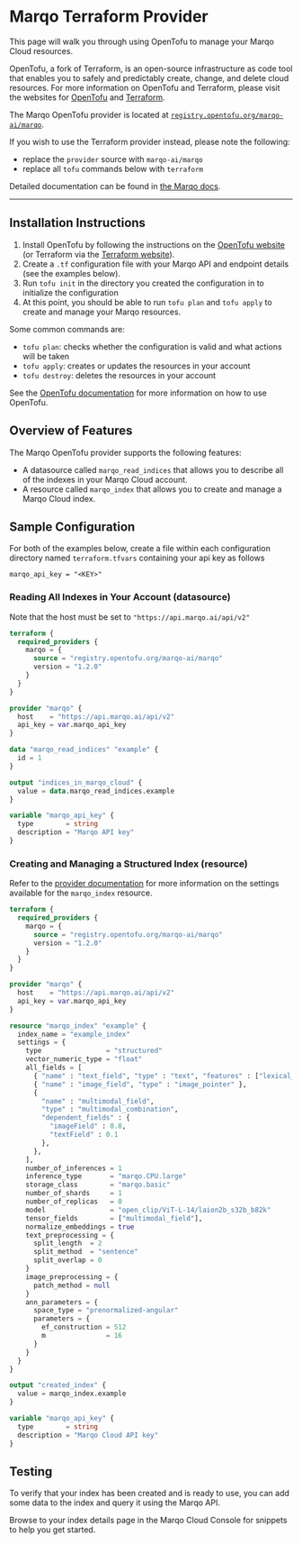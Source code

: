 # Marqo Terraform Provider

This page will walk you through using OpenTofu to manage your Marqo Cloud resources.

OpenTofu, a fork of Terraform, is an open-source infrastructure as code tool that enables you to safely and predictably create, change, and delete cloud resources.
For more information on OpenTofu and Terraform, please visit the websites for [OpenTofu](https://opentofu.org) and [Terraform](https://www.terraform.io/).

The Marqo OpenTofu provider is located at [`registry.opentofu.org/marqo-ai/marqo`](https://github.com/opentofu/registry/blob/main/providers/m/marqo-ai/marqo.json).

If you wish to use the Terraform provider instead, please note the following:
- replace the `provider` source with `marqo-ai/marqo`
- replace all `tofu` commands below with `terraform`

Detailed documentation can be found in [the Marqo docs](https://docs.marqo.ai/latest/reference/cloud/opentofu-provider/).

---

## Installation Instructions

1. Install OpenTofu by following the instructions on the [OpenTofu website](https://opentofu.org/docs/intro/install/) (or Terraform via the [Terraform website](https://developer.hashicorp.com/terraform/tutorials/aws-get-started/install-cli)).
2. Create a `.tf` configuration file with your Marqo API and endpoint details (see the examples below).
3. Run `tofu init` in the directory you created the configuration in to initialize the configuration
4. At this point, you should be able to run `tofu plan` and `tofu apply` to create and manage your Marqo resources.

Some common commands are:
- `tofu plan`: checks whether the configuration is valid and what actions will be taken
- `tofu apply`: creates or updates the resources in your account
- `tofu destroy`: deletes the resources in your account

See the [OpenTofu documentation](https://opentofu.org/docs/intro/) for more information on how to use OpenTofu.

## Overview of Features

The Marqo OpenTofu provider supports the following features:

- A datasource called `marqo_read_indices` that allows you to describe all of the indexes in your Marqo Cloud account.
- A resource called `marqo_index` that allows you to create and manage a Marqo Cloud index.

## Sample Configuration

For both of the examples below, create a file within each configuration directory named `terraform.tfvars` containing your api key as follows

```
marqo_api_key = "<KEY>"
```


### Reading All Indexes in Your Account (datasource)

Note that the host must be set to `"https://api.marqo.ai/api/v2"`

```terraform
terraform {
  required_providers {
    marqo = {
      source = "registry.opentofu.org/marqo-ai/marqo"
      version = "1.2.0"
    }
  }
}

provider "marqo" {
  host    = "https://api.marqo.ai/api/v2"
  api_key = var.marqo_api_key
}

data "marqo_read_indices" "example" {
  id = 1
}

output "indices_in_marqo_cloud" {
  value = data.marqo_read_indices.example
}

variable "marqo_api_key" {
  type        = string
  description = "Marqo API key"
}
```

### Creating and Managing a Structured Index (resource)

Refer to the [provider documentation](https://docs.marqo.ai/latest/reference/cloud/opentofu-provider) for more information on the settings available for the `marqo_index` resource.

```terraform
terraform {
  required_providers {
    marqo = {
      source = "registry.opentofu.org/marqo-ai/marqo"
      version = "1.2.0"
    }
  }
}

provider "marqo" {
  host    = "https://api.marqo.ai/api/v2"
  api_key = var.marqo_api_key
}

resource "marqo_index" "example" {
  index_name = "example_index"
  settings = {
    type                = "structured"
    vector_numeric_type = "float"
    all_fields = [
      { "name" : "text_field", "type" : "text", "features" : ["lexical_search"] },
      { "name" : "image_field", "type" : "image_pointer" },
      {
        "name" : "multimodal_field",
        "type" : "multimodal_combination",
        "dependent_fields" : {
          "imageField" : 0.8,
          "textField" : 0.1
        },
      },
    ],
    number_of_inferences = 1
    inference_type       = "marqo.CPU.large"
    storage_class        = "marqo.basic"
    number_of_shards     = 1
    number_of_replicas   = 0
    model                = "open_clip/ViT-L-14/laion2b_s32b_b82k"
    tensor_fields        = ["multimodal_field"],
    normalize_embeddings = true
    text_preprocessing = {
      split_length  = 2
      split_method  = "sentence"
      split_overlap = 0
    }
    image_preprocessing = {
      patch_method = null
    }
    ann_parameters = {
      space_type = "prenormalized-angular"
      parameters = {
        ef_construction = 512
        m               = 16
      }
    }
  }
}

output "created_index" {
  value = marqo_index.example
}

variable "marqo_api_key" {
  type        = string
  description = "Marqo Cloud API key"
}
```

## Testing

To verify that your index has been created and is ready to use, you can add some data to the index and query it using the Marqo API.

Browse to your index details page in the Marqo Cloud Console for snippets to help you get started.
